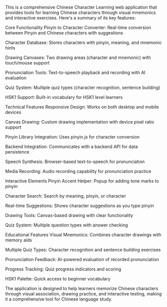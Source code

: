 This is a comprehensive Chinese Character Learning web application that provides tools for learning Chinese characters through visual mnemonics and interactive exercises. Here's a summary of its key features:

Core Functionality
Pinyin to Character Converter: Real-time conversion between Pinyin and Chinese characters with suggestions

Character Database: Stores characters with pinyin, meaning, and mnemonic hints

Drawing Canvases: Two drawing areas (character and mnemonic) with touch/mouse support

Pronunciation Tools: Text-to-speech playback and recording with AI evaluation

Quiz System: Multiple quiz types (character recognition, sentence building)

HSK1 Support: Built-in vocabulary for HSK1 level learners

Technical Features
Responsive Design: Works on both desktop and mobile devices

Canvas Drawing: Custom drawing implementation with device pixel ratio support

Pinyin Library Integration: Uses pinyin.js for character conversion

Backend Integration: Communicates with a backend API for data persistence

Speech Synthesis: Browser-based text-to-speech for pronunciation

Media Recording: Audio recording capability for pronunciation practice

Interactive Elements
Pinyin Accent Helper: Popup for adding tone marks to pinyin

Character Search: Search by meaning, pinyin, or character

Real-time Suggestions: Shows character suggestions as you type pinyin

Drawing Tools: Canvas-based drawing with clear functionality

Quiz System: Multiple question types with answer checking

Educational Features
Visual Mnemonics: Combines character drawings with memory aids

Multiple Quiz Types: Character recognition and sentence building exercises

Pronunciation Feedback: AI-powered evaluation of recorded pronunciation

Progress Tracking: Quiz progress indicators and scoring

HSK1 Palette: Quick access to beginner vocabulary

The application is designed to help learners memorize Chinese characters through visual association, drawing practice, and interactive testing, making it a comprehensive tool for Chinese language study.

